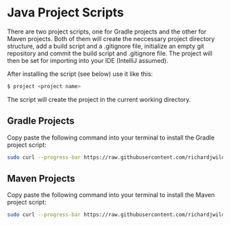 # Java Project Scripts
There are two project scripts, one for Gradle projects and the other for Maven projects. Both of them will create the neccessary project directory structure, add a build script and a .gitignore file, initialize an empty git repository and commit the build script and .gitignore file. The project will then be set for importing into your IDE (IntelliJ assumed).

After installing the script (see below) use it like this:

```bash
$ project <project name>
```

The script will create the project in the current working directory.

## Gradle Projects
Copy paste the following command into your terminal to install the Gradle project script:

```bash
sudo curl --progress-bar https://raw.githubusercontent.com/richardjwild/miscellaneous/master/gradle-project.sh > /usr/local/bin/project && sudo chmod 755 /usr/local/bin/project
```

## Maven Projects
Copy paste the following command into your terminal to install the Maven project script:

```bash
sudo curl --progress-bar https://raw.githubusercontent.com/richardjwild/miscellaneous/master/maven-project.sh > /usr/local/bin/project && sudo chmod 755 /usr/local/bin/project
```
